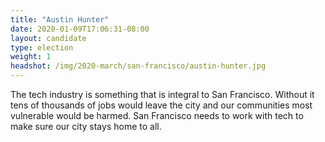 ```yaml
---
title: "Austin Hunter"
date: 2020-01-09T17:06:31-08:00
layout: candidate
type: election
weight: 1
headshot: /img/2020-march/san-francisco/austin-hunter.jpg
---
```


The tech industry is something that is integral to San Francisco.
Without it tens of thousands of jobs would leave the city and our
communities most vulnerable would be harmed. San Francisco needs to work
with tech to make sure our city stays home to all.
